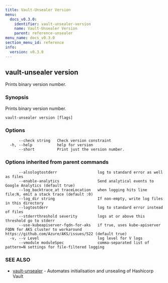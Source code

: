 ```yaml
---
title: Vault-Unsealer Version
menu:
  docs_v0.3.0:
    identifier: vault-unsealer-version
    name: Vault-Unsealer Version
    parent: reference-unsealer
menu_name: docs_v0.3.0
section_menu_id: reference
info:
  version: v0.3.0
---
```


## vault-unsealer version

Prints binary version number.

### Synopsis

Prints binary version number.

```
vault-unsealer version [flags]
```

### Options

```
      --check string   Check version constraint
  -h, --help           help for version
      --short          Print just the version number.
```

### Options inherited from parent commands

```
      --alsologtostderr                  log to standard error as well as files
      --enable-analytics                 Send analytical events to Google Analytics (default true)
      --log_backtrace_at traceLocation   when logging hits line file:N, emit a stack trace (default :0)
      --log_dir string                   If non-empty, write log files in this directory
      --logtostderr                      log to standard error instead of files
      --stderrthreshold severity         logs at or above this threshold go to stderr
      --use-kubeapiserver-fqdn-for-aks   if true, uses kube-apiserver FQDN for AKS cluster to workaround https://github.com/Azure/AKS/issues/522 (default true)
  -v, --v Level                          log level for V logs
      --vmodule moduleSpec               comma-separated list of pattern=N settings for file-filtered logging
```

### SEE ALSO

* [vault-unsealer](/docs/v0.3.0/reference/unsealer/vault-unsealer)	 - Automates initialisation and unsealing of Hashicorp Vault

